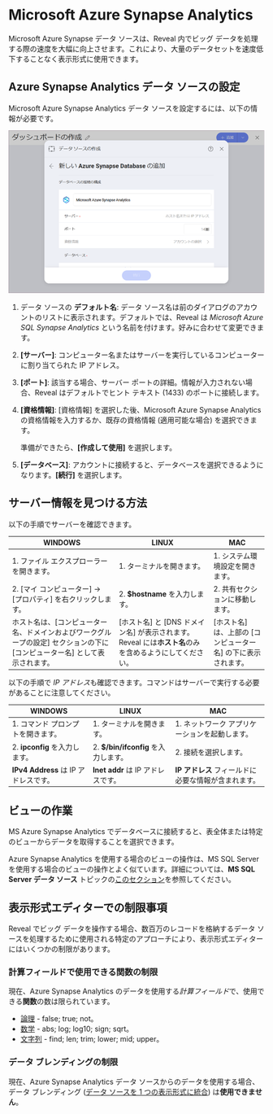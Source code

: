 # Microsoft Azure Synapse Analytics

Microsoft Azure Synapse データ ソースは、Reveal 内でビッグ データを処理する際の速度を大幅に向上させます。これにより、大量のデータセットを速度低下することなく表示形式に使用できます。

## Azure Synapse Analytics データ ソースの設定

Microsoft Azure Synapse Analytics データ ソースを設定するには、以下の情報が必要です。

<img src="images/synapse-azure-configuration.png" alt="Configuring azure synapse data source dialog" class="responsive-img"/>

1. データ ソースの **デフォルト名**: データ ソース名は前のダイアログのアカウントのリストに表示されます。デフォルトでは、Reveal は *Microsoft Azure SQL Synapse Analytics* という名前を付けます。好みに合わせて変更できます。
   
2.  **[サーバー]**: コンピューター名またはサーバーを実行しているコンピューターに割り当てられた IP アドレス。

3.  **[ポート]**: 該当する場合、サーバー ポートの詳細。情報が入力されない場合、Reveal はデフォルトでヒント テキスト (1433) のポートに接続します。

4.  **[資格情報]**: [資格情報] を選択した後、Microsoft Azure Synapse Analytics の資格情報を入力するか、既存の資格情報 (適用可能な場合) を選択できます。

    準備ができたら、**[作成して使用]** を選択します。

5.  **[データベース]**: アカウントに接続すると、データベースを選択できるようになります。**[続行]** を選択します。

## サーバー情報を見つける方法

以下の手順でサーバーを確認できます。


| WINDOWS                                                                                                         | LINUX                                                                                                         | MAC                                                                  |
| --------------------------------------------------------------------------------------------------------------- | ------------------------------------------------------------------------------------------------------------- | -------------------------------------------------------------------- |
| 1\. ファイル エクスプローラーを開きます。                                                                                     | 1\. ターミナルを開きます。                                                                                          | 1\. システム環境設定を開きます。                                         |
| 2\. [マイ コンピューター] → [プロパティ] を右クリックします。                                                                   | 2\. **$hostname** を入力します。                                                                                     | 2\. 共有セクションに移動します。                                 |
| ホスト名は、[コンピューター名、ドメインおよびワークグループの設定] セクションの下に [コンピューター名] として表示されます。 | [ホスト名] と [DNS ドメイン名] が表示されます。Reveal には**ホスト名**のみを含めるようにしてください。| [ホスト名] は、上部の [コンピューター名] の下に表示されます。|

以下の手順で *IP アドレス*も確認できます。コマンドはサーバーで実行する必要があることに注意してください。

| WINDOWS                              | LINUX                             | MAC                                                           |
| ------------------------------------ | --------------------------------- | ------------------------------------------------------------- |
| 1\. コマンド プロンプトを開きます。           | 1\. ターミナルを開きます。              | 1\. ネットワーク アプリケーションを起動します。                                  |
| 2\. **ipconfig** を入力します。             | 2\. **$/bin/ifconfig** を入力します。   | 2\. 接続を選択します。                                   |
| **IPv4 Address** は IP アドレスです。 | **Inet addr** は IP アドレスです。 | **IP アドレス** フィールドに必要な情報が含まれます。 |

## ビューの作業

MS Azure Synapse Analytics でデータベースに接続すると、表全体または特定のビューからデータを取得することを選択できます。

Azure Synapse Analytics を使用する場合のビューの操作は、MS SQL Server を使用する場合のビューの操作とよく似ています。詳細については、**MS SQL Server データ ソース** トピックの[このセクション](Microsoft-SQL-Server.html#working-with-views)を参照してください。

## 表示形式エディターでの制限事項

Reveal でビッグ データを操作する場合、数百万のレコードを格納するデータ ソースを処理するために使用される特定のアプローチにより、表示形式エディターにはいくつかの制限があります。

### 計算フィールドで使用できる関数の制限

現在、Azure Synapse Analytics のデータを使用する*計算フィールド*で、使用できる**関数**の数は限られています。

- [論理](~/jp/data-visualizations/fields/calculated-fields/logic.html) - false; true; not。
- [数学](~/jp/data-visualizations/fields/calculated-fields/math.html) - abs; log; log10; sign; sqrt。
- [文字列](~/jp/data-visualizations/fields/calculated-fields/string.html) - find; len; trim; lower; mid; upper。

### データ ブレンディングの制限

現在、Azure Synapse Analytics データ ソースからのデータを使用する場合、データ ブレンディング ([データ ソースを 1 つの表示形式に統合](~/jp/datasources/data-blending.md)) は**使用できません**。
